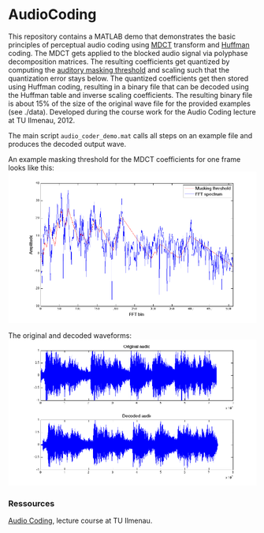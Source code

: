 # AudioCoding

This repository contains a MATLAB demo that demonstrates the basic principles of perceptual audio coding using [MDCT](https://en.wikipedia.org/wiki/Modified_discrete_cosine_transform) transform and [Huffman](https://en.wikipedia.org/wiki/Huffman_coding) coding. The MDCT gets applied to the blocked audio signal via polyphase decomposition matrices. The resulting coefficients get quantized by computing the [auditory masking threshold](https://en.wikipedia.org/wiki/Auditory_masking) and scaling such that the quantization error stays below. The quantized coefficients get then stored using Huffman coding, resulting in a binary file that can be decoded using the Huffman table and inverse scaling coefficients. The resulting binary file is about 15% of the size of the original wave file for the provided examples (see ./data). Developed during the course work for the Audio Coding lecture at TU Ilmenau, 2012.

The main script `audio_coder_demo.mat` calls all steps on an example file and produces the decoded output wave.

An example masking threshold for the MDCT coefficients for one frame looks like this:
![alt text](https://github.com/mleimeister/AudioCoding/blob/master/images/masking.png "")

The original and decoded waveforms:
![alt text](https://github.com/mleimeister/AudioCoding/blob/master/images/waveforms.png "")

### Ressources

[Audio Coding](http://www.tu-ilmenau.de/mt/lehrveranstaltungen/lehre-fuer-master-mt/audio-coding/), lecture course at TU Ilmenau.